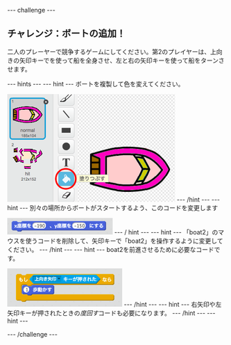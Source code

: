 \--- challenge \---

## チャレンジ：ボートの追加！

二人のプレーヤーで競争するゲームにしてください。第2のプレイヤーは、上向きの矢印キーでを使って船を全身させ、左と右の矢印キーを使って船をターンさせます。

\--- hints \--- \--- hint \--- ボートを複製して色を変えてください。

![screenshot](images/boat-p2.png) \--- /hint \--- \--- hint \--- 別々の場所からボートがスタートするよう、このコードを変更します

![screenshot](images/boat-p2start-blocks.png) \--- / hint \--- \--- hint \--- 「boat2」のマウスを使うコードを削除して、矢印キーで「boat2」を操作するように変更してください。 \--- /hint \--- \--- hint \--- boat2を前進させるために必要なコードです。

![screenshot](images/boat-p2forward-blocks.png) \--- /hint \--- \--- hint \--- 右矢印や左矢印キーが押されたときの*度回す*コードも必要になります。 \--- /hint \--- \--- hint \---

\--- /challenge \---